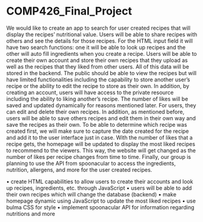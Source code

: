 # COMP426_Final_Project
We would like to create an app to search for user created recipes that will display the recipes’ nutritional value. Users will be able to share recipes with others and see the details for those recipes. For the HTML input field it will have two search functions: one it will be able to look up recipes and the other will auto fill ingredients when you create a recipe. Users will be able to create their own account and store their own recipes that they upload as well as the recipes that they liked from other users. All of this data will be stored in the backend. The public should be able to view the recipes but will have limited functionalities including the capability to store another user’s recipe or the ability to edit the recipe to store as their own. In addition, by creating an account, users will have access to the private resource including the ability to liking another’s recipe. The number of likes will be saved and updated dynamically for reasons mentioned later. For users, they can edit and delete their own recipes. In addition, as mentioned before, users will be able to save others recipes and edit them in their own way and save the recipes as their own. To be able to determine which recipe was created first, we will make sure to capture the date created for the recipe and add it to the user interface just in case. With the number of likes that a recipe gets, the homepage will be updated to display the most liked recipes to recommend to the viewers. This way, the website will get changed as the number of likes per recipe changes from time to time. Finally, our group is planning to use the API from spoonacular to access the ingredients, nutrition, allergens, and more for the user created recipes. 

•	create HTML capabilities to allow users to create their accounts and look up recipes, ingredients, etc. through JavaScript
•	users will be able to add their own recipes which will change the database (backend)
•	make homepage dynamic using JavaScript to update the most liked recipes
•	use bulma CSS for style
•	implement spoonacular API for information regarding nutritions and more
